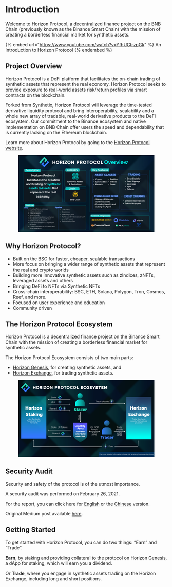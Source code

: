 # Introduction

Welcome to Horizon Protocol, a decentralized finance project on the BNB Chain (previously known as the Binance Smart Chain) with the mission of creating a borderless financial market for synthetic assets.

{% embed url="https://www.youtube.com/watch?v=YfhUCtrzpGk" %}
An Introduction to Horizon Protocol
{% endembed %}

## Project Overview

Horizon Protocol is a DeFi platform that facilitates the on-chain trading of synthetic assets that represent the real economy. Horizon Protocol seeks to provide exposure to real-world assets risk/return profiles via smart contracts on the blockchain.

Forked from Synthetix, Horizon Protocol will leverage the time-tested derivative liquidity protocol and bring interoperability, scalability and a whole new array of tradable, real-world derivative products to the DeFi ecosystem. Our commitment to the Binance ecosystem and native implementation on BNB Chain offer users the speed and dependability that is currently lacking on the Ethereum blockchain.

Learn more about Horizon Protocol by going to the [Horizon Protocol website](https://horizonprotocol.com/).

<figure><img src="../../.gitbook/assets/Horizon Protocol Overview.png" alt=""><figcaption></figcaption></figure>

## Why Horizon Protocol?

* Built on the BSC for faster, cheaper, scalable transactions
* More focus on bringing a wider range of synthetic assets that represent the real and crypto worlds
* Building more innovative synthetic assets such as zIndices, zNFTs, leveraged assets and others
* Bringing DeFi to NFTs via Synthetic NFTs
* Cross-chain interoperability: BSC, ETH, Solana, Polygon, Tron, Cosmos, Reef, and more.
* Focused on user experience and education
* Community driven

## The Horizon Protocol Ecosystem

Horizon Protocol is a decentralized finance project on the Binance Smart Chain with the mission of creating a borderless financial market for synthetic assets.

The Horizon Protocol Ecosystem consists of two main parts:

* [Horizon Genesis](../../horizon-genesis/introduction.md), for creating synthetic assets, and
* [Horizon Exchange](../../horizon-exchange/introduction.md), for trading synthetic assets.

<figure><img src="../../.gitbook/assets/Horizon Protocol Ecosystem.png" alt=""><figcaption></figcaption></figure>

## Security Audit

Security and safety of the protocol is of the utmost importance.

A security audit was performed on February 26, 2021.

For the report, you can click here for [English](https://static.horizonprotocol.com/Horizon-Protocol-Smart-Contract-Audit-Report.pdf) or the [Chinese](https://static.horizonprotocol.com/Horizon%20Protocol%20%E6%99%BA%E8%83%BD%E5%90%88%E7%BA%A6%E5%AE%A1%E8%AE%A1%E6%8A%A5%E5%91%8A.pdf) version.

Original Medium post available [here](https://horizonprotocol.medium.com/horizon-security-audit-f4cc820de090).

## Getting Started

To get started with Horizon Protocol, you can do two things: “Earn” and “Trade”.

**Earn**, by staking and providing collateral to the protocol on Horizon Genesis, a dApp for staking, which will earn you a dividend.

Or **Trade**, where you engage in synthetic assets trading on the Horizon Exchange, including long and short positions.

